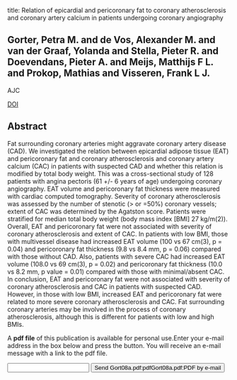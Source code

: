title: Relation of epicardial and pericoronary fat to coronary atherosclerosis and coronary artery calcium in patients undergoing coronary angiography

## Gorter, Petra M. and de Vos, Alexander M. and van der Graaf, Yolanda and Stella, Pieter R. and Doevendans, Pieter A. and Meijs, Matthijs F L. and Prokop, Mathias and Visseren, Frank L J.
AJC

<a href="https://doi.org/10.1016/j.amjcard.2008.04.002">DOI</a>

## Abstract
Fat surrounding coronary arteries might aggravate coronary artery disease (CAD). We investigated the relation between epicardial adipose tissue (EAT) and pericoronary fat and coronary atherosclerosis and coronary artery calcium (CAC) in patients with suspected CAD and whether this relation is modified by total body weight. This was a cross-sectional study of 128 patients with angina pectoris (61 +/- 6 years of age) undergoing coronary angiography. EAT volume and pericoronary fat thickness were measured with cardiac computed tomography. Severity of coronary atherosclerosis was assessed by the number of stenotic (> or =50%) coronary vessels; extent of CAC was determined by the Agatston score. Patients were stratified for median total body weight (body mass index [BMI] 27 kg/m(2)). Overall, EAT and pericoronary fat were not associated with severity of coronary atherosclerosis and extent of CAC. In patients with low BMI, those with multivessel disease had increased EAT volume (100 vs 67 cm(3), p = 0.04) and pericoronary fat thickness (9.8 vs 8.4 mm, p = 0.06) compared with those without CAD. Also, patients with severe CAC had increased EAT volume (108.0 vs 69 cm(3), p = 0.02) and pericoronary fat thickness (10.0 vs 8.2 mm, p value = 0.01) compared with those with minimal/absent CAC. In conclusion, EAT and pericoronary fat were not associated with severity of coronary atherosclerosis and CAC in patients with suspected CAD. However, in those with low BMI, increased EAT and pericoronary fat were related to more severe coronary atherosclerosis and CAC. Fat surrounding coronary arteries may be involved in the process of coronary atherosclerosis, although this is different for patients with low and high BMIs.

A <b>pdf file</b> of this publication is available for personal use.Enter your e-mail address in the box below and press the button. You will receive an e-mail message with a link to the pdf file.
<form action="sender.php">  <input type="text" name="email">  <input type="submit" value="Send Gort08a.pdf:pdfGort08a.pdf:PDF by e-mail"></form>